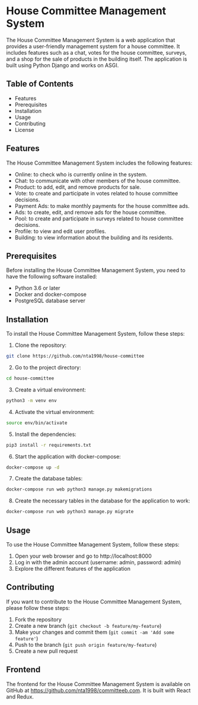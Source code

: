 # House Committee Management System
The House Committee Management System is a web application that provides a user-friendly management system for a house committee. It includes features such as a chat, votes for the house committee, surveys, and a shop for the sale of products in the building itself. The application is built using Python Django and works on ASGI.

## Table of Contents
- Features
- Prerequisites
- Installation
- Usage
- Contributing
- License

## Features
The House Committee Management System includes the following features:

- Online: to check who is currently online in the system.
- Chat: to communicate with other members of the house committee.
- Product: to add, edit, and remove products for sale.
- Vote: to create and participate in votes related to house committee decisions.
- Payment Ads: to make monthly payments for the house committee ads.
- Ads: to create, edit, and remove ads for the house committee.
- Pool: to create and participate in surveys related to house committee decisions.
- Profile: to view and edit user profiles.
- Building: to view information about the building and its residents.

## Prerequisites
Before installing the House Committee Management System, you need to have the following software installed:

- Python 3.6 or later
- Docker and docker-compose
- PostgreSQL database server

## Installation
To install the House Committee Management System, follow these steps:

1. Clone the repository:

```bash
git clone https://github.com/nta1998/house-committee
```
2. Go to the project directory:
``` bash
cd house-committee
```
3. Create a virtual environment:
```bash
python3 -m venv env
```
4. Activate the virtual environment:
```bash
source env/bin/activate
```
5. Install the dependencies:
```bash
pip3 install -r requirements.txt
```
6. Start the application with docker-compose:
```bash
docker-compose up -d
```
7. Create the database tables:
```bash
docker-compose run web python3 manage.py makemigrations
```
8. Create the necessary tables in the database for the application to work:
```bash
docker-compose run web python3 manage.py migrate
```


## Usage
To use the House Committee Management System, follow these steps:

1. Open your web browser and go to http://localhost:8000
2. Log in with the admin account (username: admin, password: admin)
3. Explore the different features of the application

## Contributing
If you want to contribute to the House Committee Management System, please follow these steps:

1. Fork the repository
2. Create a new branch (`git checkout -b feature/my-feature`)
3. Make your changes and commit them (`git commit -am 'Add some feature'`)
4. Push to the branch (`git push origin feature/my-feature`)
5. Create a new pull request

## Frontend
The frontend for the House Committee Management System is available on GitHub at https://github.com/nta1998/committeeb.com. It is built with React and Redux.
